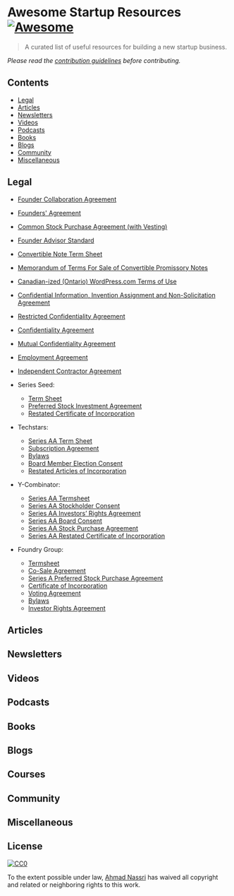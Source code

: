 # Awesome Startup Resources [![Awesome](https://cdn.rawgit.com/sindresorhus/awesome/master/media/badge.svg)](https://github.com/sindresorhus/awesome)

> A curated list of useful resources for building a new startup business.

*Please read the [contribution guidelines](contributing.md) before contributing.*

## Contents

- [Legal](#legal)
- [Articles](#articles)
- [Newsletters](#newsletters)
- [Videos](#videos)
- [Podcasts](#podcasts)
- [Books](#books)
- [Blogs](#blogs)
- [Community](#community)
- [Miscellaneous](#miscellaneous)

## Legal

- [Founder Collaboration Agreement](http://www.docracy.com/22l87i92e9/founder-collaboration-agreement)
- [Founders' Agreement](http://www.docracy.com/6348/founders-agreement-template)
- [Common Stock Purchase Agreement (with Vesting)](http://www.docracy.com/5346/common-stock-purchase-agreement-with-vesting-)
- [Founder Advisor Standard](http://www.docracy.com/263/founder-advisor-standard-template)
- [Convertible Note Term Sheet](http://www.docracy.com/2740/convertible-note-term-sheet-template-)
- [Memorandum of Terms For Sale of Convertible Promissory Notes](http://www.docracy.com/5976/memorandum-of-terms-for-sale-of-convertible-promissory-notes)
- [Canadian-ized (Ontario) WordPress.com Terms of Use](http://hyndmanlaw.com/blog/canadianized-wordpress-terms-of-use/)
- [Confidential Information, Invention Assignment and Non-Solicitation Agreement](http://hyndmanlaw.com/blog/form-of-confidentiality-and-invention-agreement/)
- [Restricted Confidentiality Agreement](http://hyndmanlaw.com/blog/form-of-restricted-confidentiality-agreement/)
- [Confidentiality Agreement](http://hyndmanlaw.com/blog/form-of-confidentiality-agreement/)
- [Mutual Confidentiality Agreement](http://hyndmanlaw.com/blog/form-of-mutual-confidentiality-agreement/)
- [Employment Agreement](http://hyndmanlaw.com/blog/form-of-employment-agreement/)
- [Independent Contractor Agreement](http://hyndmanlaw.com/blog/form-of-simple-independent-contractor-agreement/)

- Series Seed:
  - [Term Sheet](http://www.docracy.com/0f7j9r6gelk/series-seed-term-sheet-version-3-0)
  - [Preferred Stock Investment Agreement](http://www.docracy.com/0vua3puxxxv/series-seed-preferred-stock-investment-agreement-version-3-0)
  - [Restated Certificate of Incorporation](http://www.docracy.com/2iixtcvpwr/series-seed-restated-certificate-of-incorporation-version-3-0)

- Techstars:
  - [Series AA Term Sheet](https://www.docracy.com/28/techstars-series-aa-term-sheet)
  - [Subscription Agreement](https://www.docracy.com/66/subscription-agreement)
  - [Bylaws](https://www.docracy.com/62/bylaws)
  - [Board Member Election Consent](https://www.docracy.com/67/board-member-election-consent)
  - [Restated Articles of Incorporation](https://www.docracy.com/61/restated-articles-of-incorporation)

- Y-Combinator:
  - [Series AA Termsheet](https://www.docracy.com/5/y-combinator-series-aa-termsheet-)
  - [Series AA Stockholder Consent](https://www.docracy.com/9/y-combinator-series-aa-stockholder-consent)
  - [Series AA Investors’ Rights Agreement](https://www.docracy.com/11/y-combinator-series-aa-investors-rights-agreement)
  - [Series AA Board Consent](https://www.docracy.com/8/y-combinator-series-aa-board-consent)
  - [Series AA Stock Purchase Agreement](https://www.docracy.com/7/y-combinator-series-aa-stock-purchase-agreement)
  - [Series AA Restated Certificate of Incorporation](https://www.docracy.com/10/y-combinator-series-aa-restated-certificate-of-incorporation)

- Foundry Group:
  - [Termsheet](http://www.docracy.com/23/foundry-group-standard-termsheet)
  - [Co-Sale Agreement](http://www.docracy.com/20/foundry-group-standard-co-sale-agreement)
  - [Series A Preferred Stock Purchase Agreement](http://www.docracy.com/22/foundry-group-standard-series-a-preferred-stock-purchase-agreement)
  - [Certificate of Incorporation](http://www.docracy.com/18/foundry-group-standard-certificate-of-incorporation)
  - [Voting Agreement](http://www.docracy.com/19/foundry-group-voting-agreement)
  - [Bylaws](http://www.docracy.com/17/foundry-group-standard-bylaws)
  - [Investor Rights Agreement](http://www.docracy.com/21/foundry-group-standard-investor-rights-agreement)


## Articles

## Newsletters

## Videos

## Podcasts

## Books

## Blogs

## Courses

## Community

## Miscellaneous

## License

[![CC0](http://mirrors.creativecommons.org/presskit/buttons/88x31/svg/cc-zero.svg)](https://creativecommons.org/publicdomain/zero/1.0/)

To the extent possible under law, [Ahmad Nassri](https://www.ahmadnassri.com.com) has waived all copyright and related or neighboring rights to this work.
